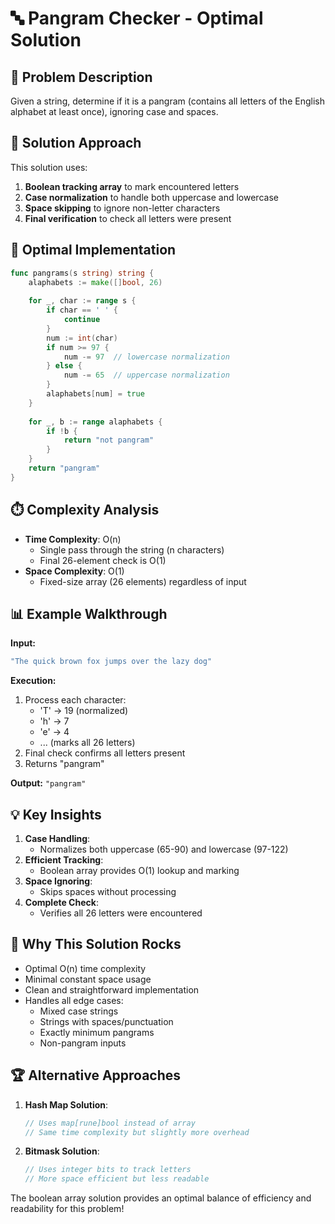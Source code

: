 # 🔤 Pangram Checker - Optimal Solution

## 🎯 Problem Description
Given a string, determine if it is a pangram (contains all letters of the English alphabet at least once), ignoring case and spaces.

## 🧠 Solution Approach
This solution uses:
1. **Boolean tracking array** to mark encountered letters
2. **Case normalization** to handle both uppercase and lowercase
3. **Space skipping** to ignore non-letter characters
4. **Final verification** to check all letters were present

## 🚀 Optimal Implementation
```go
func pangrams(s string) string {
    alaphabets := make([]bool, 26)
    
    for _, char := range s {
        if char == ' ' {
            continue
        }
        num := int(char)
        if num >= 97 {
            num -= 97  // lowercase normalization
        } else {
            num -= 65  // uppercase normalization
        }
        alaphabets[num] = true
    }
    
    for _, b := range alaphabets {
        if !b {
            return "not pangram"
        }
    }
    return "pangram"
}
```

## ⏱️ Complexity Analysis
- **Time Complexity**: O(n)
  - Single pass through the string (n characters)
  - Final 26-element check is O(1)
- **Space Complexity**: O(1)
  - Fixed-size array (26 elements) regardless of input

## 📊 Example Walkthrough
**Input:**
```go
"The quick brown fox jumps over the lazy dog"
```

**Execution:**
1. Process each character:
   - 'T' → 19 (normalized)
   - 'h' → 7
   - 'e' → 4
   - ... (marks all 26 letters)
2. Final check confirms all letters present
3. Returns "pangram"

**Output:** `"pangram"`

## 💡 Key Insights
1. **Case Handling**:
   - Normalizes both uppercase (65-90) and lowercase (97-122)
2. **Efficient Tracking**:
   - Boolean array provides O(1) lookup and marking
3. **Space Ignoring**:
   - Skips spaces without processing
4. **Complete Check**:
   - Verifies all 26 letters were encountered

## 🌟 Why This Solution Rocks
- Optimal O(n) time complexity
- Minimal constant space usage
- Clean and straightforward implementation
- Handles all edge cases:
  - Mixed case strings
  - Strings with spaces/punctuation
  - Exactly minimum pangrams
  - Non-pangram inputs

## 🏆 Alternative Approaches
1. **Hash Map Solution**:
   ```go
   // Uses map[rune]bool instead of array
   // Same time complexity but slightly more overhead
   ```
2. **Bitmask Solution**:
   ```go
   // Uses integer bits to track letters
   // More space efficient but less readable
   ```

The boolean array solution provides an optimal balance of efficiency and readability for this problem!